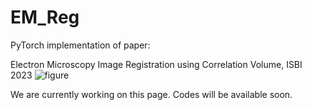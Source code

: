 # EM_Reg
PyTorch implementation of paper:

Electron Microscopy Image Registration using Correlation Volume, ISBI 2023
![figure](https://user-images.githubusercontent.com/87810937/217230931-7f92c13b-42c6-4f8d-bc01-ab0c2dd3c287.jpg)

We are currently working on this page. Codes will be available soon.
